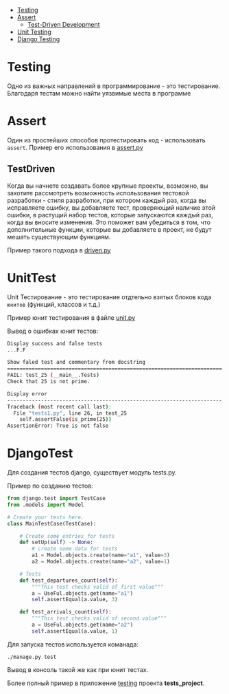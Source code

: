 - [Testing](#Testing)
- [Assert](#Assert)
  - [Test-Driven Development](#TestDriven)
- [Unit Testing](#UnitTest)
- [Django Testing](#DjangoTest)

# Testing

Одно из важных направлений в программирование - это тестирование. Благодаря
тестам можно найти уязвимые места в программе

# Assert

Один из простейших способов протестировать код - использовать `assert`.
Пример его использования в [assert.py](assert.py)

## TestDriven

Когда вы начнете создавать более крупные проекты, возможно,
вы захотите рассмотреть возможность использования тестовой разработки -
стиля разработки, при котором каждый раз, когда вы исправляете ошибку,
вы добавляете тест, проверяющий наличие этой ошибки, в растущий набор тестов,
которые запускаются каждый раз, когда вы вносите изменения. Это поможет вам
убедиться в том, что дополнительные функции, которые вы добавляете в проект,
не будут мешать существующим функциям.

Пример такого подхода в [driven.py](driven.py)

# UnitTest

Unit Тестирование - это тестирование отдтельно взятых блоков кода `юнитов` (функций, классов и т.д.)

Пример юнит тестирования в файле [unit.py](unit.py)

Вывод о ошибках юнит тестов:

```bash
Display success and false tests
...F.F

Show faled test and commentary from docstring
======================================================================
FAIL: test_25 (__main__.Tests)
Check that 25 is not prime.

Display error
----------------------------------------------------------------------
Traceback (most recent call last):
  File "tests1.py", line 26, in test_25
    self.assertFalse(is_prime(25))
AssertionError: True is not false
```

# DjangoTest

Для создания тестов django, существует модуль tests.py.

Пример по созданию тестов:

```python
from django.test import TestCase
from .models import Model

# Create your tests here.
class MainTestCase(TestCase):

    # Create some entries for tests
    def setUp(self) -> None:
        # create some data for tests
        a1 = Model.objects.create(name="a1", value=3)
        a2 = Model.objects.create(name="a2", value=1)

    # Tests
    def test_departures_count(self):
        """This test checks valid of first value"""
        a = UseFul.objects.get(name="a1")
        self.assertEqual(a.value, 3)

    def test_arrivals_count(self):
        """This test checks valid of second value"""
        a = UseFul.objects.get(name="a2")
        self.assertEqual(a.value, 1)
```

Для запуска тестов используется команада:

`./manage.py test`

Вывод в консоль такой же как при юнит тестах.

Более полный пример в приложение [testing](tests_project/testing) проекта **tests_project**.
